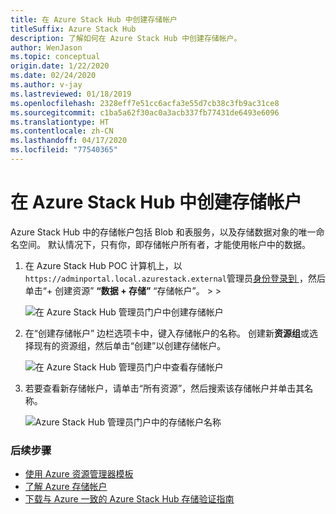 ```yaml
---
title: 在 Azure Stack Hub 中创建存储帐户
titleSuffix: Azure Stack Hub
description: 了解如何在 Azure Stack Hub 中创建存储帐户。
author: WenJason
ms.topic: conceptual
origin.date: 1/22/2020
ms.date: 02/24/2020
ms.author: v-jay
ms.lastreviewed: 01/18/2019
ms.openlocfilehash: 2328eff7e51cc6acfa3e55d7cb38c3fb9ac31ce8
ms.sourcegitcommit: c1ba5a62f30ac0a3acb337fb77431de6493e6096
ms.translationtype: HT
ms.contentlocale: zh-CN
ms.lasthandoff: 04/17/2020
ms.locfileid: "77540365"
---
```

# <a name="create-storage-accounts-in-azure-stack-hub"></a>在 Azure Stack Hub 中创建存储帐户

Azure Stack Hub 中的存储帐户包括 Blob 和表服务，以及存储数据对象的唯一命名空间。 默认情况下，只有你，即存储帐户所有者，才能使用帐户中的数据。

1. 在 Azure Stack Hub POC 计算机上，以`https://adminportal.local.azurestack.external`管理员[身份登录到 ](../asdk/asdk-connect.md)，然后单击“+ 创建资源” **“数据 + 存储”** “存储帐户”。 >    >  

   ![在 Azure Stack Hub 管理员门户中创建存储帐户](media/azure-stack-provision-storage-account/image01.png)

2. 在“创建存储帐户”  边栏选项卡中，键入存储帐户的名称。 创建新**资源组**或选择现有的资源组，然后单击“创建”以创建存储帐户。 

   ![在 Azure Stack Hub 管理员门户中查看存储帐户](media/azure-stack-provision-storage-account/image02.png)

3. 若要查看新存储帐户，请单击“所有资源”，然后搜索该存储帐户并单击其名称。 

    ![Azure Stack Hub 管理员门户中的存储帐户名称](media/azure-stack-provision-storage-account/image03.png)

### <a name="next-steps"></a>后续步骤

- [使用 Azure 资源管理器模板](../user/azure-stack-arm-templates.md)
- [了解 Azure 存储帐户](/storage/common/storage-create-storage-account)
- [下载与 Azure 一致的 Azure Stack Hub 存储验证指南](https://aka.ms/azurestacktp1doc)
